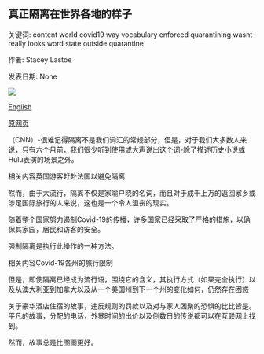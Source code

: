 ## 真正隔离在世界各地的样子

关键词: content world covid19 way vocabulary enforced quarantining wasnt really looks word state outside quarantine

作者: Stacey Lastoe

发表日期: None

![](https://cdn.cnn.com/cnnnext/dam/assets/200901104217-quarantine-tease-super-tease.jpg)

[English](What%20quarantining%20around%20the%20world%20really%20looks%20like.md)

[原网页](https://edition.cnn.com/travel/article/quarantining-around-the-world-reader-images/index.html)

（CNN）-很难记得隔离不是我们词汇的常规部分，但是，对于我们大多数人来说，只有六个月前，我们很少听到使用或大声说出这个词-除了描述历史小说或Hulu表演的场景之外。

相关内容英国游客赶赴法国以避免隔离

然而，由于大流行，隔离不仅是家喻户晓的名词，而且对于成千上万的返回家乡或涉足国际旅行的人来说，这也是一个令人沮丧的现实。

随着整个国家努力遏制Covid-19的传播，许多国家已经采取了严格的措施，以确保其家园，居民和访客的安全。

强制隔离是执行此操作的一种方法。

相关内容Covid-19各州的旅行限制

但是，即使隔离已经成为流行语，围绕它的含义，其执行方式（如果完全执行）以及从澳大利亚到加拿大以及从一个美国州到下一个州的变化如何，仍然存在困惑

关于豪华酒店住宿的故事，违反规则的罚款以及对与家人团聚的恐惧的比比皆是。平凡的故事，分配的电话，外界时间的出价以及倒数日的传说都可以在互联网上找到。

然而，故事总是比图画更好。